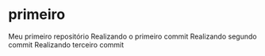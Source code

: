 # primeiro
 Meu primeiro repositório
Realizando o primeiro commit
Realizando segundo commit
Realizando terceiro commit

